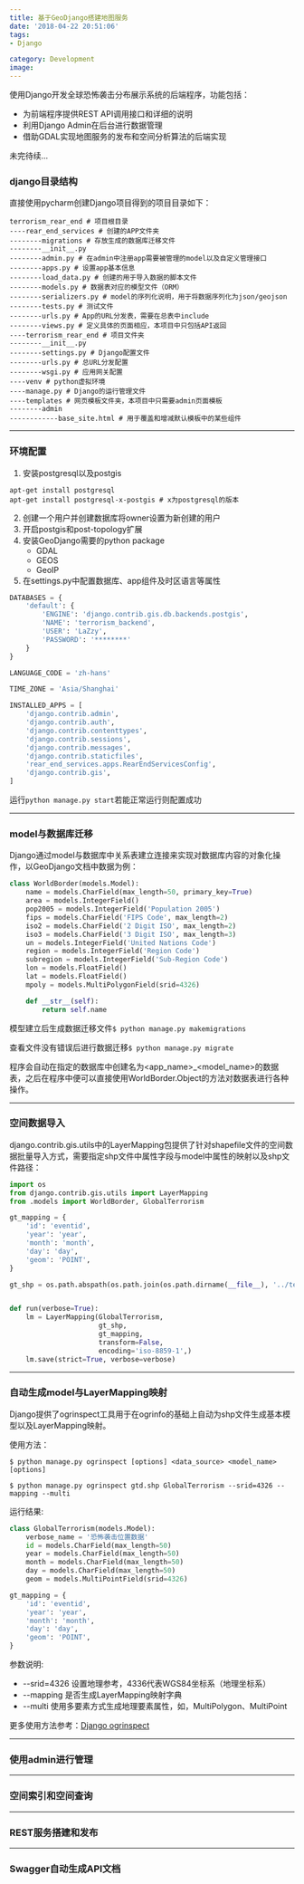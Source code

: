 ```yaml
---
title: 基于GeoDjango搭建地图服务
date: '2018-04-22 20:51:06'
tags: 
- Django

category: Development
image:
---
```


使用Django开发全球恐怖袭击分布展示系统的后端程序，功能包括：
- 为前端程序提供REST API调用接口和详细的说明
- 利用Django Admin在后台进行数据管理
- 借助GDAL实现地图服务的发布和空间分析算法的后端实现

未完待续...


### django目录结构

直接使用pycharm创建Django项目得到的项目目录如下：
```
terrorism_rear_end # 项目根目录
----rear_end_services # 创建的APP文件夹
--------migrations # 存放生成的数据库迁移文件
--------__init__.py
--------admin.py # 在admin中注册app需要被管理的model以及自定义管理接口
--------apps.py # 设置app基本信息
--------load_data.py # 创建的用于导入数据的脚本文件
--------models.py # 数据表对应的模型文件（ORM）
--------serializers.py # model的序列化说明，用于将数据序列化为json/geojson
--------tests.py # 测试文件
--------urls.py # App的URL分发表，需要在总表中include
--------views.py # 定义具体的页面相应，本项目中只包括API返回
----terrorism_rear_end # 项目文件夹
--------__init__.py
--------settings.py # Django配置文件
--------urls.py # 总URL分发配置
--------wsgi.py # 应用网关配置
----venv # python虚拟环境
----manage.py # Django的运行管理文件
----templates # 网页模板文件夹，本项目中只需要admin页面模板
--------admin
------------base_site.html # 用于覆盖和增减默认模板中的某些组件
```
----
### 环境配置

1. 安装postgresql以及postgis
```shell
apt-get install postgresql
apt-get install postgresql-x-postgis # x为postgresql的版本
```
2. 创建一个用户并创建数据库将owner设置为新创建的用户
3. 开启postgis和post-topology扩展
4. 安装GeoDjango需要的python package
    - GDAL
    - GEOS
    - GeoIP
5. 在settings.py中配置数据库、app组件及时区语言等属性
```python
DATABASES = {
    'default': {
        'ENGINE': 'django.contrib.gis.db.backends.postgis',
        'NAME': 'terrorism_backend',
        'USER': 'LaZzy',
        'PASSWORD': '********'
    }
}

LANGUAGE_CODE = 'zh-hans'

TIME_ZONE = 'Asia/Shanghai'

INSTALLED_APPS = [
    'django.contrib.admin',
    'django.contrib.auth',
    'django.contrib.contenttypes',
    'django.contrib.sessions',
    'django.contrib.messages',
    'django.contrib.staticfiles',
    'rear_end_services.apps.RearEndServicesConfig',
    'django.contrib.gis',
]
```
运行`python manage.py start`若能正常运行则配置成功

----
### model与数据库迁移
Django通过model与数据库中关系表建立连接来实现对数据库内容的对象化操作，以GeoDjango文档中数据为例：
```python
class WorldBorder(models.Model):
    name = models.CharField(max_length=50, primary_key=True)
    area = models.IntegerField()
    pop2005 = models.IntegerField('Population 2005')
    fips = models.CharField('FIPS Code', max_length=2)
    iso2 = models.CharField('2 Digit ISO', max_length=2)
    iso3 = models.CharField('3 Digit ISO', max_length=3)
    un = models.IntegerField('United Nations Code')
    region = models.IntegerField('Region Code')
    subregion = models.IntegerField('Sub-Region Code')
    lon = models.FloatField()
    lat = models.FloatField()
    mpoly = models.MultiPolygonField(srid=4326)

    def __str__(self):
        return self.name
```
模型建立后生成数据迁移文件`$ python manage.py makemigrations`

查看文件没有错误后进行数据迁移`$ python manage.py migrate`

程序会自动在指定的数据库中创建名为<app_name>_<model_name>的数据表，之后在程序中便可以直接使用WorldBorder.Object的方法对数据表进行各种操作。

----
### 空间数据导入

django.contrib.gis.utils中的LayerMapping包提供了针对shapefile文件的空间数据批量导入方式，需要指定shp文件中属性字段与model中属性的映射以及shp文件路径：
```python
import os
from django.contrib.gis.utils import LayerMapping
from .models import WorldBorder, GlobalTerrorism

gt_mapping = {
    'id': 'eventid',
    'year': 'year',
    'month': 'month',
    'day': 'day',
    'geom': 'POINT',
}

gt_shp = os.path.abspath(os.path.join(os.path.dirname(__file__), '../terrorism_rear_end/data/terrorism', 'gtd.shp'))


def run(verbose=True):
    lm = LayerMapping(GlobalTerrorism,
                      gt_shp,
                      gt_mapping,
                      transform=False,
                      encoding='iso-8859-1',)
    lm.save(strict=True, verbose=verbose)
```

----
### 自动生成model与LayerMapping映射
Django提供了ogrinspect工具用于在ogrinfo的基础上自动为shp文件生成基本模型以及LayerMapping映射。

使用方法：
```shell
$ python manage.py ogrinspect [options] <data_source> <model_name> [options]

$ python manage.py ogrinspect gtd.shp GlobalTerrorism --srid=4326 --mapping --multi
```

运行结果:
```python
class GlobalTerrorism(models.Model):
    verbose_name = '恐怖袭击位置数据'
    id = models.CharField(max_length=50)
    year = models.CharField(max_length=50)
    month = models.CharField(max_length=50)
    day = models.CharField(max_length=50)
    geom = models.MultiPointField(srid=4326)

gt_mapping = {
    'id': 'eventid',
    'year': 'year',
    'month': 'month',
    'day': 'day',
    'geom': 'POINT',
}
```
参数说明:

- --srid=4326 设置地理参考，4336代表WGS84坐标系（地理坐标系）
- --mapping 是否生成LayerMapping映射字典
- --multi 使用多要素方式生成地理要素属性，如，MultiPolygon、MultiPoint

更多使用方法参考：[Django ogrinspect][0]

----
### 使用admin进行管理
----
### 空间索引和空间查询
----
### REST服务搭建和发布
----
### Swagger自动生成API文档

[0]:[https://docs.djangoproject.com/en/2.0/ref/contrib/gis/commands/#django-admin-ogrinspect]
